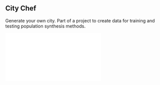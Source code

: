 ## City Chef

Generate your own city. Part of a project to create data for training and testing population synthesis methods.

![Example](/city.pdf)

